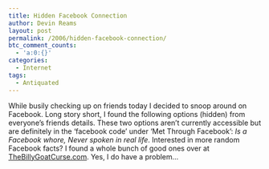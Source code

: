 ```yaml
---
title: Hidden Facebook Connection
author: Devin Reams
layout: post
permalink: /2006/hidden-facebook-connection/
btc_comment_counts:
  - 'a:0:{}'
categories:
  - Internet
tags:
  - Antiquated
---
```

While busily checking up on friends today I decided to snoop around on Facebook. Long story short, I found the following options (hidden) from everyone&#8217;s friends details. These two options aren&#8217;t currently accessible but are definitely in the &#8216;facebook code&#8217; under &#8216;Met Through Facebook&#8217;: *Is a Facebook whore, Never spoken in real life*. Interested in more random Facebook facts? I found a whole bunch of good ones over at [TheBillyGoatCurse.com][1]. Yes, I do have a problem&#8230;

 [1]: http://thebillygoatcurse.com/43/